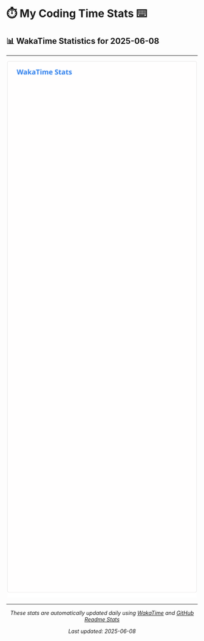 # ⏱️ My Coding Time Stats ⌨️

## 📊 WakaTime Statistics for 2025-06-08

---

<div align="center">

<img src="./images/wakatime-stats-2025-06-08.svg" alt="WakaTime Stats" width="500">

</div>

---

<div align="center">

*These stats are automatically updated daily using [WakaTime](https://wakatime.com) and [GitHub Readme Stats](https://github.com/anuraghazra/github-readme-stats)*

*Last updated: 2025-06-08*
</div>
